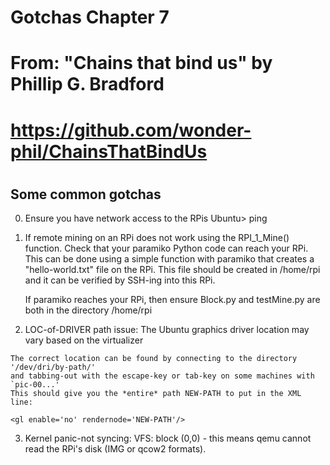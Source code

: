 # Gotchas Chapter 7
#
# From: "Chains that bind us" by Phillip G. Bradford
#  https://github.com/wonder-phil/ChainsThatBindUs
#     
#

## Some common gotchas

0. Ensure you have network access to the RPis
   Ubuntu> ping <Rpi IP address>

1. If remote mining on an RPi does not work using the RPI_1_Mine() function.
   Check that your paramiko Python code can reach your RPi. 
   This can be done using a simple function with paramiko that creates a "hello-world.txt" file on the RPi.
   This file should be created in /home/rpi and it can be verified by SSH-ing into this RPi.
   
   If paramiko reaches your RPi, then ensure Block.py and testMine.py are both in 
   the directory /home/rpi
   
    
2. LOC-of-DRIVER path issue: The Ubuntu graphics driver location may vary based on the virtualizer

 <graphics type='spice' autoport='yes'>
      <gl enable='no' rendernode='/dev/dri/by-path/pci-0000:00:02.0-render'/>
    </graphics>
	
	The correct location can be found by connecting to the directory '/dev/dri/by-path/'
	and tabbing-out with the escape-key or tab-key on some machines with `pic-00...'
	This should give you the *entire* path NEW-PATH to put in the XML line:
	
	<gl enable='no' rendernode='NEW-PATH'/>
	
3. Kernel panic-not syncing: VFS: block (0,0) - this means qemu cannot read the RPi's disk (IMG or qcow2 formats).


